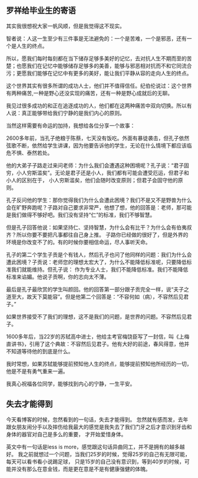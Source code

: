 ## 罗祥给毕业生的寄语
其实我很想祝大家一帆风顺，但是我觉得这不现实。

智者说：人这一生至少有三件事是无法避免的：一个是苦难，一个是邪恶，还有一个是人生的终点。

所以，愿我们每时每刻都在当下储存足够多美好的记忆，去对抗人生不期而至的苦楚；也愿我们在记忆中能够储存足够多的美善，能够与邪恶相对抗而不和它同流合污；更愿我们能够在记忆中有更多的美好，能让我们平静从容的走向人生的终点。

这个世界其实有很多所谓的成功人士，他们并不值得信任。纪伯伦说过：这个世界有两种痛苦,一种是野心还没实现的痛苦，还有一种是野心成就后的无聊。

我见过很多成功的和正在追逐成功的人，他们都在这两种痛苦中双向切换。所以有人说：真正能够带给我们宁静的是我们内心的原则。

当然这样需要有命运的加持，我想给各位分享一个故事：

2600多年前，当孔子绝粮于陈蔡，七天没有饭吃。外面有暴徒袭击，但孔子依然弦歌不断，依然给学生讲课，因为他要告诉他的学生，无论在什么情境下都应该临危不惧、泰然若处。

他的大弟子子路走过来问老师：为什么我们会遭遇这种困境呢？孔子说：“君子固穷，小人穷斯滥矣”。无论是君子还是小人，我们都有可能会遭受厄运，但君子和小人的区别在于， 小人穷斯滥矣，他们会随时改变原则；但君子会固守他的原则。

孔子反问他的学生：那你觉得我们为什么会遭此困境？我们不是又不是野兽为什么会在旷野奔跑呢？子路对自己要求非常严，他想了想，他的回答是：老师，那可能是我们做得不够好吧。我们没有坚持“仁”的标准，我们不够智慧。

但是孔子回答他说：如果坚持仁、坚持智慧，为什么会有比干？为什么会有伯夷叔齐？所以你要不要把凡事都往自己身上推。 子路你已经做的很好了，但是外界的环境是你改变不了的。有的时候你要相信命运，尽人事听天命。

孔子的第二个学生子贡是个有钱人，然后孔子也问了他同样的问题：我们为什么会遭此困境？子贡说：老师您的理想太宏大了，为什么不能降低标准呢，只要降低标准我们就能维持。但孔子说： 作为专业人士，我们不能降低标准。我们不能降低标准来谄媚。他说子贡啊，你的志向太不薄。

最后是孔子最欣赏的学生叫颜回。他的回答第一部分跟子贡完全一样，说“夫子之道至大，故天下莫能容”。但是他第二个回答是：“不容何如（病），不容然后见君子。”

如果世界接受不了我们的理想，这不是我们的问题，是世界的问题。不容然后见君子。

1600多年后，当22岁的苏轼高中进士，他给主考官梅饶臣写了一封信，叫《上梅直讲书》，引用了这个典故：不容然后见君子。他有大好的前途，春风得意，他并不知道等待他的到底是什么。

我时常想，如果苏轼能够提前预知他人生的终点，能够提前预知他所经历的一切，他是不是有勇气重来一遍。

我真心祝福各位同学，能够找到内心的宁静，一生平安。

## 失去才能得到
今天看博客的时候，忽然看到的一句话，失去才能得到。
忽然就有感而发，去年跟女朋友闹分手以及摔伤给我最大的感觉是我失去了我们门牙之后才意识到牙齿和身体的器官对自己是多么的重要，
才开始爱惜身体。

英文中有一句话是less is more，感觉跟这句话异曲同工，并不是拥有的越多越好。
我之前就想过一个问题，当我们25岁的时候，觉得25岁的自己有无限可能，每天可以看书看小说踢足球，
只是15岁的自己没有意识到，等到40岁的时候，可能并没有那么在意金钱，而是更在意是不是有健康强健的体魄。
